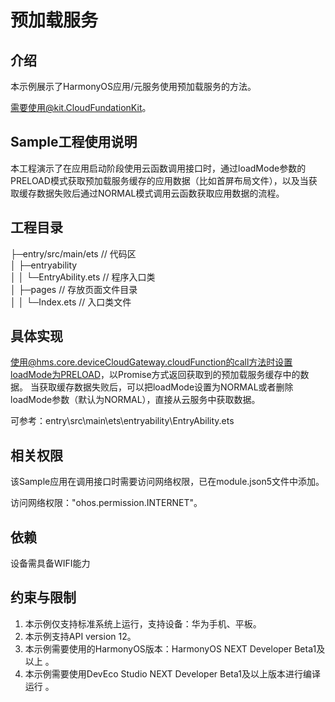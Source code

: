 # 预加载服务

## 介绍

本示例展示了HarmonyOS应用/元服务使用预加载服务的方法。

需要使用@kit.CloudFundationKit。

## Sample工程使用说明

本工程演示了在应用启动阶段使用云函数调用接口时，通过loadMode参数的PRELOAD模式获取预加载服务缓存的应用数据（比如首屏布局文件），以及当获取缓存数据失败后通过NORMAL模式调用云函数获取应用数据的流程。

## 工程目录
├─entry/src/main/ets   // 代码区  
│ ├─entryability                
│ │ └─EntryAbility.ets // 程序入口类  
│ ├─pages              // 存放页面文件目录                
│ │ └─Index.ets // 入口类文件

## 具体实现

使用@hms.core.deviceCloudGateway.cloudFunction的call方法时设置loadMode为PRELOAD，以Promise方式返回获取到的预加载服务缓存中的数据。
当获取缓存数据失败后，可以把loadMode设置为NORMAL或者删除loadMode参数（默认为NORMAL），直接从云服务中获取数据。

可参考：entry\src\main\ets\entryability\EntryAbility.ets
## 相关权限

该Sample应用在调用接口时需要访问网络权限，已在module.json5文件中添加。

访问网络权限："ohos.permission.INTERNET"。

## 依赖

设备需具备WIFI能力

## 约束与限制

1. 本示例仅支持标准系统上运行，支持设备：华为手机、平板。
2. 本示例支持API version 12。
3. 本示例需要使用的HarmonyOS版本：HarmonyOS NEXT Developer  Beta1及以上 。 
4. 本示例需要使用DevEco Studio NEXT Developer  Beta1及以上版本进行编译运行 。

